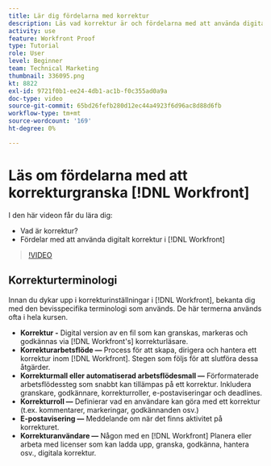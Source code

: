 ```yaml
---
title: Lär dig fördelarna med korrektur
description: Läs vad korrektur är och fördelarna med att använda digitalt korrektur i [!DNL  Workfront].
activity: use
feature: Workfront Proof
type: Tutorial
role: User
level: Beginner
team: Technical Marketing
thumbnail: 336095.png
kt: 8822
exl-id: 9721f0b1-ee24-4db1-ac1b-f0c355ad0a9a
doc-type: video
source-git-commit: 65bd26fefb280d12ec44a4923f6d96ac8d88d6fb
workflow-type: tm+mt
source-wordcount: '169'
ht-degree: 0%

---
```


# Läs om fördelarna med att korrekturgranska [!DNL Workfront]

I den här videon får du lära dig:

* Vad är korrektur?
* Fördelar med att använda digitalt korrektur i [!DNL Workfront]

>[!VIDEO](https://video.tv.adobe.com/v/336095/?quality=12&learn=on)

## Korrekturterminologi

Innan du dykar upp i korrekturinställningar i [!DNL  Workfront], bekanta dig med den bevisspecifika terminologi som används. De här termerna används ofta i hela kursen.

* **Korrektur -** Digital version av en fil som kan granskas, markeras och godkännas via [!DNL Workfront's] korrekturläsare.
* **Korrekturarbetsflöde —** Process för att skapa, dirigera och hantera ett korrektur inom [!DNL Workfront]. Stegen som följs för att slutföra dessa åtgärder.
* **Korrekturmall eller automatiserad arbetsflödesmall —** Förformaterade arbetsflödessteg som snabbt kan tillämpas på ett korrektur. Inkludera granskare, godkännare, korrekturroller, e-postaviseringar och deadlines.
* **Korrekturroll —** Definierar vad en användare kan göra med ett korrektur (t.ex. kommentarer, markeringar, godkännanden osv.)
* **E-postavisering —** Meddelande om när det finns aktivitet på korrekturet.
* **Korrekturanvändare —** Någon med en [!DNL Workfront] Planera eller arbeta med licenser som kan ladda upp, granska, godkänna, hantera osv., digitala korrektur.

